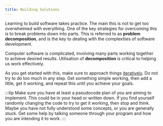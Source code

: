 ```yaml
---
title: Building Solutions
---
```


Learning to build software takes practice. The main this is not to get too overwhelmed with everything. One of the key strategies for overcoming this is to break problems down into parts. This is referred to as **problem decomposition**, and is the key to dealing with the complexities of software development.

Computer software is complicated, involving many parts working together to achieve desired results. Utilisation of **decomposition** is critical to helping us work effectively.

As you get started with this, make sure to approach things [iteratively](/book/part-1-instructions/4-project/1-concepts/1-iterative-development). Do not try to do too much in any step. Get something simple working, then add a little, get it working, and repeat this until you achieve your goals.

:::tip
Make sure you have at least a pseudocode plan of you are aiming to implement. This could be in your head or written down. If you find yourself randomly changing the code to try to get it working, then stop and think. Maybe you have not fully understood some concepts, or you are generally stuck. Get some help by talking someone through your program and how you are intending it to work.
:::
